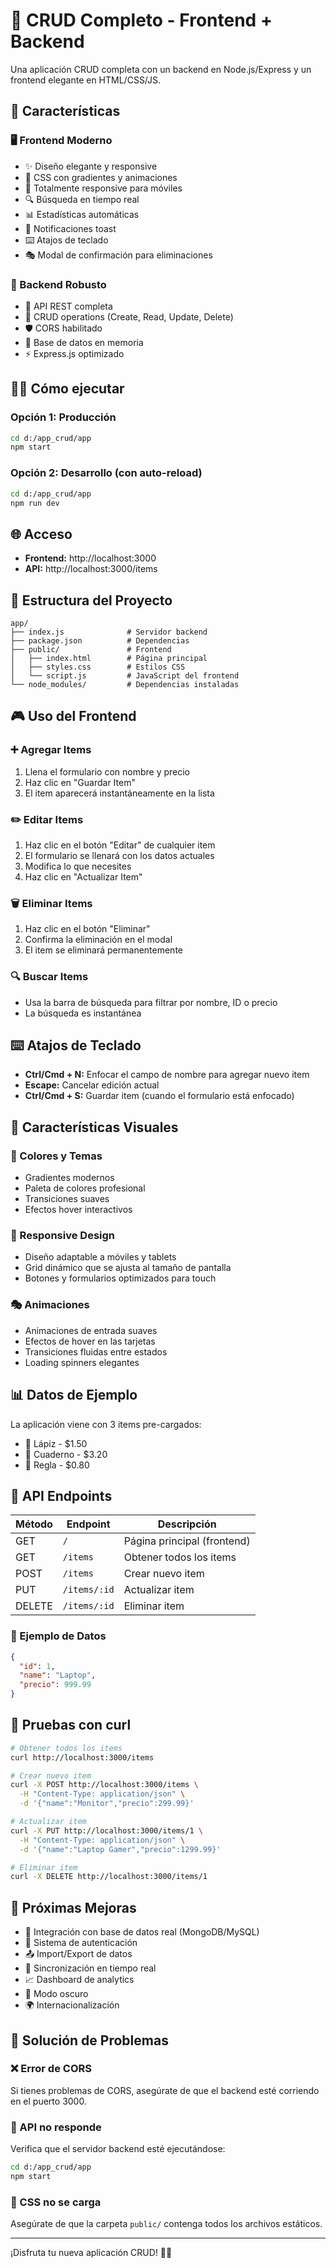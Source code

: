 # 🚀 CRUD Completo - Frontend + Backend

Una aplicación CRUD completa con un backend en Node.js/Express y un frontend elegante en HTML/CSS/JS.

## 🎯 Características

### 🖥️ Frontend Moderno
- ✨ Diseño elegante y responsive
- 🎨 CSS con gradientes y animaciones
- 📱 Totalmente responsive para móviles
- 🔍 Búsqueda en tiempo real
- 📊 Estadísticas automáticas
- 🍞 Notificaciones toast
- ⌨️ Atajos de teclado
- 🎭 Modal de confirmación para eliminaciones

### 🔧 Backend Robusto
- 📡 API REST completa
- 🔄 CRUD operations (Create, Read, Update, Delete)
- 🛡️ CORS habilitado
- 💾 Base de datos en memoria
- ⚡ Express.js optimizado

## 🏃‍♂️ Cómo ejecutar

### Opción 1: Producción
```bash
cd d:/app_crud/app
npm start
```

### Opción 2: Desarrollo (con auto-reload)
```bash
cd d:/app_crud/app
npm run dev
```

## 🌐 Acceso

- **Frontend:** http://localhost:3000
- **API:** http://localhost:3000/items

## 📱 Estructura del Proyecto

```
app/
├── index.js              # Servidor backend
├── package.json          # Dependencias
├── public/               # Frontend
│   ├── index.html        # Página principal
│   ├── styles.css        # Estilos CSS
│   └── script.js         # JavaScript del frontend
└── node_modules/         # Dependencias instaladas
```

## 🎮 Uso del Frontend

### ➕ Agregar Items
1. Llena el formulario con nombre y precio
2. Haz clic en "Guardar Item"
3. El item aparecerá instantáneamente en la lista

### ✏️ Editar Items
1. Haz clic en el botón "Editar" de cualquier item
2. El formulario se llenará con los datos actuales
3. Modifica lo que necesites
4. Haz clic en "Actualizar Item"

### 🗑️ Eliminar Items
1. Haz clic en el botón "Eliminar"
2. Confirma la eliminación en el modal
3. El item se eliminará permanentemente

### 🔍 Buscar Items
- Usa la barra de búsqueda para filtrar por nombre, ID o precio
- La búsqueda es instantánea

## ⌨️ Atajos de Teclado

- **Ctrl/Cmd + N:** Enfocar el campo de nombre para agregar nuevo item
- **Escape:** Cancelar edición actual
- **Ctrl/Cmd + S:** Guardar item (cuando el formulario está enfocado)

## 🎨 Características Visuales

### 🌈 Colores y Temas
- Gradientes modernos
- Paleta de colores profesional
- Transiciones suaves
- Efectos hover interactivos

### 📱 Responsive Design
- Diseño adaptable a móviles y tablets
- Grid dinámico que se ajusta al tamaño de pantalla
- Botones y formularios optimizados para touch

### 🎭 Animaciones
- Animaciones de entrada suaves
- Efectos de hover en las tarjetas
- Transiciones fluidas entre estados
- Loading spinners elegantes

## 📊 Datos de Ejemplo

La aplicación viene con 3 items pre-cargados:
- 📝 Lápiz - $1.50
- 📔 Cuaderno - $3.20
- 📏 Regla - $0.80

## 🔧 API Endpoints

| Método | Endpoint | Descripción |
|--------|----------|-------------|
| GET | `/` | Página principal (frontend) |
| GET | `/items` | Obtener todos los items |
| POST | `/items` | Crear nuevo item |
| PUT | `/items/:id` | Actualizar item |
| DELETE | `/items/:id` | Eliminar item |

### 📝 Ejemplo de Datos

```json
{
  "id": 1,
  "name": "Laptop",
  "precio": 999.99
}
```

## 🧪 Pruebas con curl

```bash
# Obtener todos los items
curl http://localhost:3000/items

# Crear nuevo item
curl -X POST http://localhost:3000/items \
  -H "Content-Type: application/json" \
  -d '{"name":"Monitor","precio":299.99}'

# Actualizar item
curl -X PUT http://localhost:3000/items/1 \
  -H "Content-Type: application/json" \
  -d '{"name":"Laptop Gamer","precio":1299.99}'

# Eliminar item
curl -X DELETE http://localhost:3000/items/1
```

## 🚀 Próximas Mejoras

- 💾 Integración con base de datos real (MongoDB/MySQL)
- 🔐 Sistema de autenticación
- 📤 Import/Export de datos
- 🔄 Sincronización en tiempo real
- 📈 Dashboard de analytics
- 🌙 Modo oscuro
- 🌍 Internacionalización

## 🐛 Solución de Problemas

### ❌ Error de CORS
Si tienes problemas de CORS, asegúrate de que el backend esté corriendo en el puerto 3000.

### 📡 API no responde
Verifica que el servidor backend esté ejecutándose:
```bash
cd d:/app_crud/app
npm start
```

### 🎨 CSS no se carga
Asegúrate de que la carpeta `public/` contenga todos los archivos estáticos.

---

¡Disfruta tu nueva aplicación CRUD! 🎉✨
